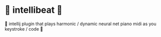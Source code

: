 # 👾 intellibeat 👾

👾 intellij plugin that plays harmonic / dynamic neural net piano midi as you keystroke / code 👾
